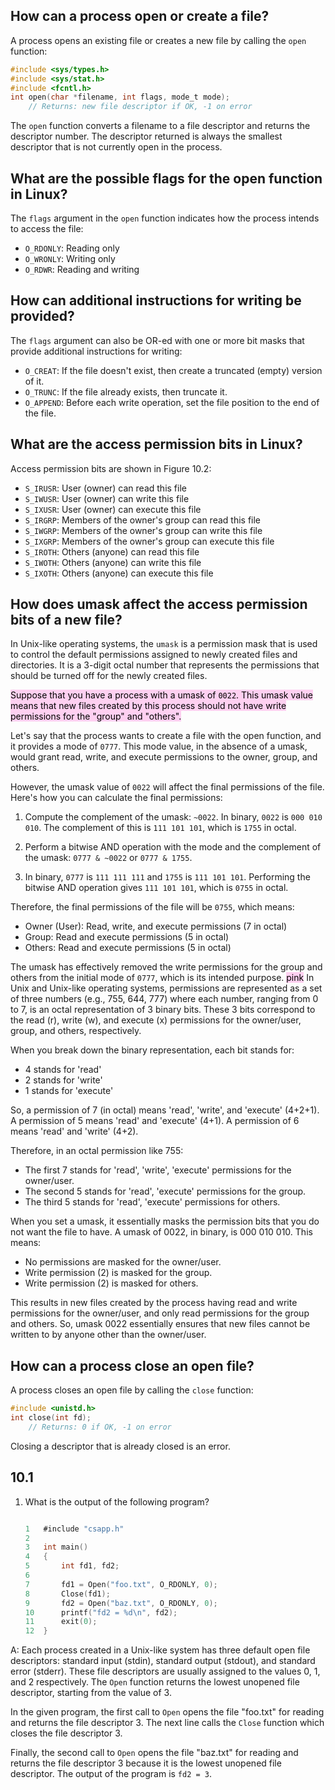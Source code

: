 ## How can a process open or create a file?

A process opens an existing file or creates a new file by calling the `open` function:
```c
#include <sys/types.h>
#include <sys/stat.h>
#include <fcntl.h>
int open(char *filename, int flags, mode_t mode);
    // Returns: new file descriptor if OK, -1 on error
```
The `open` function converts a filename to a file descriptor and returns the descriptor number. The descriptor returned is always the smallest descriptor that is not currently open in the process.

## What are the possible flags for the open function in Linux?

The `flags` argument in the `open` function indicates how the process intends to access the file:

-   `O_RDONLY`: Reading only
-   `O_WRONLY`: Writing only
-   `O_RDWR`: Reading and writing

## How can additional instructions for writing be provided?

The `flags` argument can also be OR-ed with one or more bit masks that provide additional instructions for writing:

-   `O_CREAT`: If the file doesn't exist, then create a truncated (empty) version of it.
-   `O_TRUNC`: If the file already exists, then truncate it.
-   `O_APPEND`: Before each write operation, set the file position to the end of the file.

## What are the access permission bits in Linux?

Access permission bits are shown in Figure 10.2:

-   `S_IRUSR`: User (owner) can read this file
-   `S_IWUSR`: User (owner) can write this file
-   `S_IXUSR`: User (owner) can execute this file
-   `S_IRGRP`: Members of the owner's group can read this file
-   `S_IWGRP`: Members of the owner's group can write this file
-   `S_IXGRP`: Members of the owner's group can execute this file
-   `S_IROTH`: Others (anyone) can read this file
-   `S_IWOTH`: Others (anyone) can write this file
-   `S_IXOTH`: Others (anyone) can execute this file

## How does umask affect the access permission bits of a new file?

In Unix-like operating systems, the `umask` is a permission mask that is used to control the default permissions assigned to newly created files and directories. It is a 3-digit octal number that represents the permissions that should be turned off for the newly created files.

<mark style="background: #FFB8EBA6;">Suppose that you have a process with a umask of `0022`. This umask value means that new files created by this process should not have write permissions for the "group" and "others".</mark>

Let's say that the process wants to create a file with the open function, and it provides a mode of `0777`. This mode value, in the absence of a umask, would grant read, write, and execute permissions to the owner, group, and others.

However, the umask value of `0022` will affect the final permissions of the file. Here's how you can calculate the final permissions:

1. Compute the complement of the umask: `~0022`. In binary, `0022` is `000 010 010`. The complement of this is `111 101 101`, which is `1755` in octal.

2. Perform a bitwise AND operation with the mode and the complement of the umask: `0777 & ~0022` or `0777 & 1755`.

3. In binary, `0777` is `111 111 111` and `1755` is `111 101 101`. Performing the bitwise AND operation gives `111 101 101`, which is `0755` in octal.

Therefore, the final permissions of the file will be `0755`, which means:

- Owner (User): Read, write, and execute permissions (7 in octal)
- Group: Read and execute permissions (5 in octal)
- Others: Read and execute permissions (5 in octal)

The umask has effectively removed the write permissions for the group and others from the initial mode of `0777`, which is its intended purpose.
<mark style="background: #FFB8EBA6;">pink</mark>
In Unix and Unix-like operating systems, permissions are represented as a set of three numbers (e.g., 755, 644, 777) where each number, ranging from 0 to 7, is an octal representation of 3 binary bits. These 3 bits correspond to the read (r), write (w), and execute (x) permissions for the owner/user, group, and others, respectively. 

When you break down the binary representation, each bit stands for:

- 4 stands for 'read'
- 2 stands for 'write'
- 1 stands for 'execute'

So, a permission of 7 (in octal) means 'read', 'write', and 'execute' (4+2+1). A permission of 5 means 'read' and 'execute' (4+1). A permission of 6 means 'read' and 'write' (4+2).

Therefore, in an octal permission like 755:

- The first 7 stands for 'read', 'write', 'execute' permissions for the owner/user.
- The second 5 stands for 'read', 'execute' permissions for the group.
- The third 5 stands for 'read', 'execute' permissions for others.

When you set a umask, it essentially masks the permission bits that you do not want the file to have. A umask of 0022, in binary, is 000 010 010. This means:

- No permissions are masked for the owner/user.
- Write permission (2) is masked for the group.
- Write permission (2) is masked for others.

This results in new files created by the process having read and write permissions for the owner/user, and only read permissions for the group and others. So, umask 0022 essentially ensures that new files cannot be written to by anyone other than the owner/user.

## How can a process close an open file?

A process closes an open file by calling the `close` function:
```c
#include <unistd.h>
int close(int fd);
    // Returns: 0 if OK, -1 on error
```
Closing a descriptor that is already closed is an error.


## 10.1
1.  What is the output of the following program?
    
    ```c
    
    1	#include "csapp.h"
    2	
    3	int main()
    4	{
    5		int fd1, fd2;
    6	
    7		fd1 = Open("foo.txt", O_RDONLY, 0);
    8		Close(fd1);
    9		fd2 = Open("baz.txt", O_RDONLY, 0);
    10		printf("fd2 = %d\n", fd2);
    11		exit(0);
    12	}
    ```

A: 
Each process created in a Unix-like system has three default open file descriptors: standard input (stdin), standard output (stdout), and standard error (stderr). These file descriptors are usually assigned to the values 0, 1, and 2 respectively. The `Open` function returns the lowest unopened file descriptor, starting from the value of 3.

In the given program, the first call to `Open` opens the file "foo.txt" for reading and returns the file descriptor 3. The next line calls the `Close` function which closes the file descriptor 3.

Finally, the second call to `Open` opens the file "baz.txt" for reading and returns the file descriptor 3 because it is the lowest unopened file descriptor. The output of the program is `fd2 = 3`.